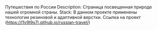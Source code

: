 Путешествия по России
Description: Страница посвещенная природе нашей огромной страны.
Stack: В данном проекте применены технологии резиновой и адаптивной верстки.
Ссылка на проект (https://l1v9l9s7l.github.io/russian-travel/)
